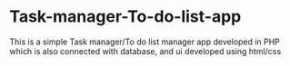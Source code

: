 # Task-manager-To-do-list-app
This is a simple Task manager/To do list manager  app developed in PHP which is also connected with database, and ui developed using html/css
